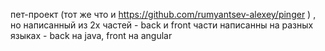 пет-проект (тот же что и https://github.com/rumyantsev-alexey/pinger ) , но написанный из 2х частей - back и front
части написанны на разных языках - back на java, front на angular
